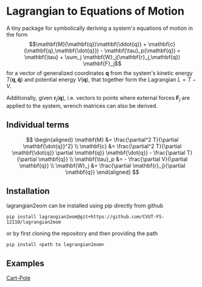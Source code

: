 # Lagrangian to Equations of Motion

A tiny package for symbolically deriving a system's equations of motion in the form
$$\mathbf{M}(\mathbf{q})\mathbf{\ddot{q}} + \mathbf{c}(\mathbf{q},\mathbf{\dot{q}}) - \mathbf{\tau}_p(\mathbf{q}) = \mathbf{\tau} + \sum_j \mathbf{W}_j(\mathbf{r}_j,\mathbf{q}) \mathbf{F}_j$$
for a vector of generalized coordinates $\mathbf{q}$ from the system's kinetic energy $T(\mathbf{q},\mathbf{\dot{q}})$ and potential energy $V(\mathbf{q})$, that together form the Lagrangian $L = T-V$.

Additionally, given $\mathbf{r}_j(\mathbf{q})$, i.e. vectors to points where external forces $\mathbf{F}_j$ are applied to the system, wrench matrices can also be derived.

## Individual terms
$$
\begin{aligned}
\mathbf{M} &= \frac{\partial^2 T}{\partial \mathbf{\dot{q}}^2} \\
\mathbf{c} &= \frac{\partial^2 T}{\partial \mathbf{\dot{q}} \partial \mathbf{q}} \mathbf{\dot{q}} - \frac{\partial T}{\partial \mathbf{q}} \\
\mathbf{\tau}_p &= - \frac{\partial V}{\partial \mathbf{q}} \\
\mathbf{W}_j &= \frac{\partial \mathbf{r}_j}{\partial \mathbf{q}}
\end{aligned}
$$

## Installation

lagrangian2eom can be installed using pip directly from github
```
pip install lagrangian2eom@git+https://github.com/CVUT-FS-12110/lagrangian2eom
```
or by first cloning the repository and then providing the path
```
pip install <path to lagrangian2eom>
```

## Examples
[Cart-Pole](https://github.com/CVUT-FS-12110/CartPoleEoM)
